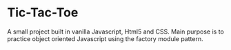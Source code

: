 # Tic-Tac-Toe

A small project built in vanilla Javascript, Html5 and CSS.
Main purpose is to practice object oriented Javascript using the factory module pattern.
